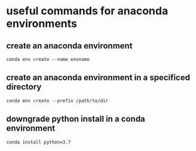 # useful commands for anaconda environments

## create an anaconda environment

```
conda env create --name envname
```

## create an anaconda environment in a specificed directory

```
conda env create --prefix /path/to/dir
```

## downgrade python install in a conda environment
```
conda install python=3.7
